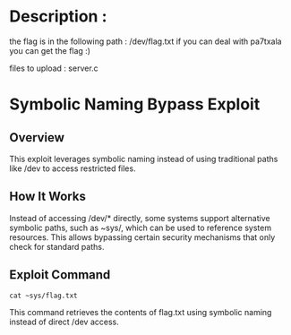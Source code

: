 # Description :
the flag is in the following path : /dev/flag.txt
if you can deal with pa7txala you can get the flag :)

files to upload : server.c

# Symbolic Naming Bypass Exploit

## Overview

This exploit leverages symbolic naming instead of using traditional paths like /dev to access restricted files.

## How It Works

Instead of accessing /dev/* directly, some systems support alternative symbolic paths, such as ~sys/, which can be used to reference system resources. This allows bypassing certain security mechanisms that only check for standard paths.

## Exploit Command

```cat ~sys/flag.txt```

This command retrieves the contents of flag.txt using symbolic naming instead of direct /dev access.
